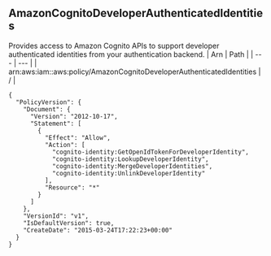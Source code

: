 
## AmazonCognitoDeveloperAuthenticatedIdentities
Provides access to Amazon Cognito APIs to support developer authenticated identities from your authentication backend.
| Arn | Path |
| --- | --- |
| arn:aws:iam::aws:policy/AmazonCognitoDeveloperAuthenticatedIdentities | / |
```
{
  "PolicyVersion": {
    "Document": {
      "Version": "2012-10-17",
      "Statement": [
        {
          "Effect": "Allow",
          "Action": [
            "cognito-identity:GetOpenIdTokenForDeveloperIdentity",
            "cognito-identity:LookupDeveloperIdentity",
            "cognito-identity:MergeDeveloperIdentities",
            "cognito-identity:UnlinkDeveloperIdentity"
          ],
          "Resource": "*"
        }
      ]
    },
    "VersionId": "v1",
    "IsDefaultVersion": true,
    "CreateDate": "2015-03-24T17:22:23+00:00"
  }
}
```
